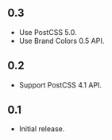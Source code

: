 ## 0.3
* Use PostCSS 5.0.
* Use Brand Colors 0.5 API.

## 0.2
* Support PostCSS 4.1 API.

## 0.1
* Initial release.
